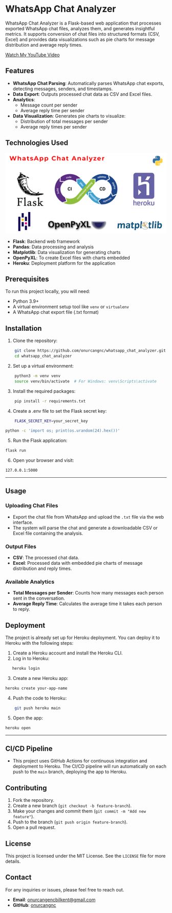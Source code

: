 # WhatsApp Chat Analyzer

WhatsApp Chat Analyzer is a Flask-based web application that processes exported WhatsApp chat files, analyzes them, and generates insightful metrics. It supports conversion of chat files into structured formats (CSV, Excel) and provides data visualizations such as pie charts for message distribution and average reply times.

[Watch My YouTube Video](https://www.youtube.com/watch?v=XHe_vNL7i_E)

## Features

- **WhatsApp Chat Parsing**: Automatically parses WhatsApp chat exports, detecting messages, senders, and timestamps.
- **Data Export**: Outputs processed chat data as CSV and Excel files.
- **Analytics**:
  - Message count per sender
  - Average reply time per sender
- **Data Visualization**: Generates pie charts to visualize:
  - Distribution of total messages per sender
  - Average reply times per sender


## Technologies Used

![introductory image](./static/intro.png)

- **Flask**: Backend web framework
- **Pandas**: Data processing and analysis
- **Matplotlib**: Data visualization for generating charts
- **OpenPyXL**: To create Excel files with charts embedded
- **Heroku**: Deployment platform for the application


## Prerequisites

To run this project locally, you will need:

- Python 3.9+
- A virtual environment setup tool like `venv` or `virtualenv`
- A WhatsApp chat export file (.txt format)

## Installation

1. Clone the repository:

```bash
    git clone https://github.com/onurcangnc/whatsapp_chat_analyzer.git
    cd whatsapp_chat_analyzer
```

2. Set up a virtual environment:

```bash
    python3 -m venv venv
    source venv/bin/activate  # For Windows: venv\Scripts\activate
```

3. Install the required packages:

```bash
    pip install -r requirements.txt
```

4. Create a .env file to set the Flask secret key:

```bash
    FLASK_SECRET_KEY=your_secret_key
```

```bash
python -c 'import os; print(os.urandom(24).hex())'
```

5. Run the Flask application:

```bash
flask run
```

6. Open your browser and visit:

```bash
127.0.0.1:5000
```


---

## Usage

### Uploading Chat Files

- Export the chat file from WhatsApp and upload the `.txt` file via the web interface.
- The system will parse the chat and generate a downloadable CSV or Excel file containing the analysis.

### Output Files

- **CSV**: The processed chat data.
- **Excel**: Processed data with embedded pie charts of message distribution and reply times.

### Available Analytics

- **Total Messages per Sender**: Counts how many messages each person sent in the conversation.
- **Average Reply Time**: Calculates the average time it takes each person to reply.


## Deployment

The project is already set up for Heroku deployment. You can deploy it to Heroku with the following steps:

1. Create a Heroku account and install the Heroku CLI.
2. Log in to Heroku:

```bash
   heroku login
```

3. Create a new Heroku app:

```bash
heroku create your-app-name
```

4. Push the code to Heroku:

```bash
    git push heroku main
```

5. Open the app:

```bash
heroku open
```


---

## CI/CD Pipeline

- This project uses GitHub Actions for continuous integration and deployment to Heroku. The CI/CD pipeline will run automatically on each push to the `main` branch, deploying the app to Heroku.


## Contributing

1. Fork the repository.
2. Create a new branch (`git checkout -b feature-branch`).
3. Make your changes and commit them (`git commit -m "Add new feature"`).
4. Push to the branch (`git push origin feature-branch`).
5. Open a pull request.


## License

This project is licensed under the MIT License. See the `LICENSE` file for more details.

## Contact

For any inquiries or issues, please feel free to reach out.

- **Email**: [onurcangencbilkent@gmail.com](mailto:onurcangencbilkent@gmail.com)
- **GitHub**: [onurcangnc](https://github.com/onurcangnc)
